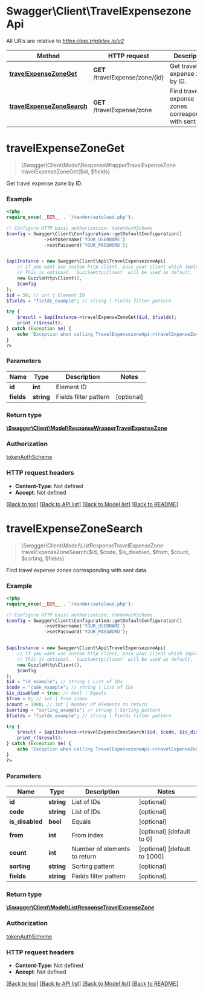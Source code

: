 # Swagger\Client\TravelExpensezoneApi

All URIs are relative to *https://api.tripletex.io/v2*

Method | HTTP request | Description
------------- | ------------- | -------------
[**travelExpenseZoneGet**](TravelExpensezoneApi.md#travelExpenseZoneGet) | **GET** /travelExpense/zone/{id} | Get travel expense zone by ID.
[**travelExpenseZoneSearch**](TravelExpensezoneApi.md#travelExpenseZoneSearch) | **GET** /travelExpense/zone | Find travel expense zones corresponding with sent data.


# **travelExpenseZoneGet**
> \Swagger\Client\Model\ResponseWrapperTravelExpenseZone travelExpenseZoneGet($id, $fields)

Get travel expense zone by ID.



### Example
```php
<?php
require_once(__DIR__ . '/vendor/autoload.php');

// Configure HTTP basic authorization: tokenAuthScheme
$config = Swagger\Client\Configuration::getDefaultConfiguration()
              ->setUsername('YOUR_USERNAME')
              ->setPassword('YOUR_PASSWORD');


$apiInstance = new Swagger\Client\Api\TravelExpensezoneApi(
    // If you want use custom http client, pass your client which implements `GuzzleHttp\ClientInterface`.
    // This is optional, `GuzzleHttp\Client` will be used as default.
    new GuzzleHttp\Client(),
    $config
);
$id = 56; // int | Element ID
$fields = "fields_example"; // string | Fields filter pattern

try {
    $result = $apiInstance->travelExpenseZoneGet($id, $fields);
    print_r($result);
} catch (Exception $e) {
    echo 'Exception when calling TravelExpensezoneApi->travelExpenseZoneGet: ', $e->getMessage(), PHP_EOL;
}
?>
```

### Parameters

Name | Type | Description  | Notes
------------- | ------------- | ------------- | -------------
 **id** | **int**| Element ID |
 **fields** | **string**| Fields filter pattern | [optional]

### Return type

[**\Swagger\Client\Model\ResponseWrapperTravelExpenseZone**](../Model/ResponseWrapperTravelExpenseZone.md)

### Authorization

[tokenAuthScheme](../../README.md#tokenAuthScheme)

### HTTP request headers

 - **Content-Type**: Not defined
 - **Accept**: Not defined

[[Back to top]](#) [[Back to API list]](../../README.md#documentation-for-api-endpoints) [[Back to Model list]](../../README.md#documentation-for-models) [[Back to README]](../../README.md)

# **travelExpenseZoneSearch**
> \Swagger\Client\Model\ListResponseTravelExpenseZone travelExpenseZoneSearch($id, $code, $is_disabled, $from, $count, $sorting, $fields)

Find travel expense zones corresponding with sent data.



### Example
```php
<?php
require_once(__DIR__ . '/vendor/autoload.php');

// Configure HTTP basic authorization: tokenAuthScheme
$config = Swagger\Client\Configuration::getDefaultConfiguration()
              ->setUsername('YOUR_USERNAME')
              ->setPassword('YOUR_PASSWORD');


$apiInstance = new Swagger\Client\Api\TravelExpensezoneApi(
    // If you want use custom http client, pass your client which implements `GuzzleHttp\ClientInterface`.
    // This is optional, `GuzzleHttp\Client` will be used as default.
    new GuzzleHttp\Client(),
    $config
);
$id = "id_example"; // string | List of IDs
$code = "code_example"; // string | List of IDs
$is_disabled = true; // bool | Equals
$from = 0; // int | From index
$count = 1000; // int | Number of elements to return
$sorting = "sorting_example"; // string | Sorting pattern
$fields = "fields_example"; // string | Fields filter pattern

try {
    $result = $apiInstance->travelExpenseZoneSearch($id, $code, $is_disabled, $from, $count, $sorting, $fields);
    print_r($result);
} catch (Exception $e) {
    echo 'Exception when calling TravelExpensezoneApi->travelExpenseZoneSearch: ', $e->getMessage(), PHP_EOL;
}
?>
```

### Parameters

Name | Type | Description  | Notes
------------- | ------------- | ------------- | -------------
 **id** | **string**| List of IDs | [optional]
 **code** | **string**| List of IDs | [optional]
 **is_disabled** | **bool**| Equals | [optional]
 **from** | **int**| From index | [optional] [default to 0]
 **count** | **int**| Number of elements to return | [optional] [default to 1000]
 **sorting** | **string**| Sorting pattern | [optional]
 **fields** | **string**| Fields filter pattern | [optional]

### Return type

[**\Swagger\Client\Model\ListResponseTravelExpenseZone**](../Model/ListResponseTravelExpenseZone.md)

### Authorization

[tokenAuthScheme](../../README.md#tokenAuthScheme)

### HTTP request headers

 - **Content-Type**: Not defined
 - **Accept**: Not defined

[[Back to top]](#) [[Back to API list]](../../README.md#documentation-for-api-endpoints) [[Back to Model list]](../../README.md#documentation-for-models) [[Back to README]](../../README.md)

